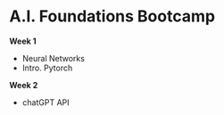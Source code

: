 # A.I. Foundations Bootcamp

**Week 1**

- Neural Networks
- Intro. Pytorch

**Week 2**

- chatGPT API
